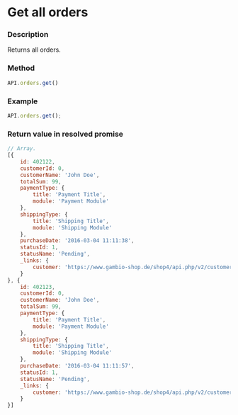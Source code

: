 # Get all orders

### Description

Returns all orders.

### Method

```js
API.orders.get()
```
### Example

```js
API.orders.get();
```

### Return value in resolved promise

```js
// Array.
[{
	id: 402122,
	customerId: 0,
	customerName: 'John Doe',
	totalSum: 99,
	paymentType: {
		title: 'Payment Title',
		module: 'Payment Module'
	},
	shippingType: {
		title: 'Shipping Title',
		module: 'Shipping Module'
	},
	purchaseDate: '2016-03-04 11:11:38',
	statusId: 1,
	statusName: 'Pending',
	_links: {
		customer: 'https://www.gambio-shop.de/shop4/api.php/v2/customers/0'
	}
}, {
	id: 402123,
	customerId: 0,
	customerName: 'John Doe',
	totalSum: 99,
	paymentType: {
		title: 'Payment Title',
		module: 'Payment Module'
	},
	shippingType: {
		title: 'Shipping Title',
		module: 'Shipping Module'
	},
	purchaseDate: '2016-03-04 11:11:57',
	statusId: 1,
	statusName: 'Pending',
	_links: {
		customer: 'https://www.gambio-shop.de/shop4/api.php/v2/customers/0'
	}
}]
```
